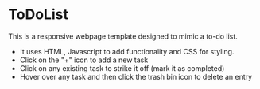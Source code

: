 # ToDoList
This is a responsive webpage template designed to mimic a to-do list. 
* It uses HTML, Javascript to add functionality and CSS for styling.
* Click on the "+" icon to add a new task
* Click on any existing task to strike it off (mark it as completed)
* Hover over any task and then click the trash bin icon to delete an entry

